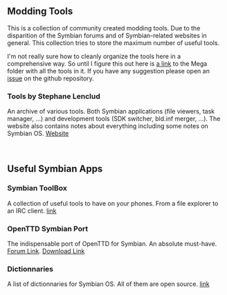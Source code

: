## Modding Tools

This is a collection of community created modding tools. Due to the disparition of the Symbian forums and of Symbian-related websites in general. This collection tries to store the maximum number of useful tools.

I'm not really sure how to cleanly organize the tools here in a comprehensive way. So until I figure this out here is [a link](https://mega.nz/#F!ml02EAjK!N9AlbkZ9qxCoSKnMxKIQeQ) to the Mega folder with all the tools in it. If you have any suggestion please open an [issue](https://github.com/mrRosset/Symbian-Archive/) on the github repository.

### Tools by Stephane Lenclud

An archive of various tools. Both Symbian applications (file viewers, task manager, ...) and development tools (SDK switcher, bld.inf merger, ...). The website also contains notes about everything including some notes on Symbian OS. [Website](http://slion.net/view/Dev)

<br>

## Useful Symbian Apps

### Symbian ToolBox

A collection of useful tools to have on your phones. From a file explorer to an IRC client. [link](http://symbian.host-ed.me/)

### OpenTTD Symbian Port

The indispensable port of OpenTTD for Symbian. An absolute must-have. [Forum Link](https://www.tt-forums.net/viewtopic.php?t=35942). [Download Link](http://team.pld-linux.org/~wolf/symbian/)

### Dictionnaries

A list of dictionnaries for Symbian OS. All of them are open source. [link](https://github.com/goldendict/goldendict/issues/765) 